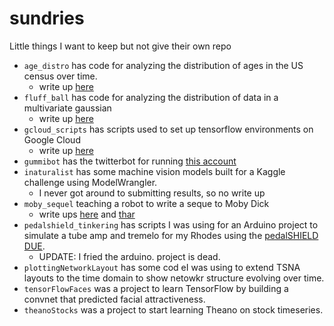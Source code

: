 # sundries
Little things I want to keep but not give their own repo
* `age_distro` has code for analyzing the distribution of ages in the US census over time.
  * write up [here](https://bmcmenamin.github.io/2017/11/19/census.html)
* `fluff_ball` has code for analyzing the distribution of data in a multivariate gaussian
  * write up [here](https://bmcmenamin.github.io/2018/01/24/fluff-balls.html)
* `gcloud_scripts` has scripts used to set up tensorflow environments on Google Cloud
  * write up [here](https://bmcmenamin.github.io/2018/03/17/setting-up-gcloud.html)
* `gummibot` has the twitterbot for running [this account](https://twitter.com/johnwilliamsso1/with_replies?lang=en)
* `inaturalist` has some machine vision models built for a Kaggle challenge using ModelWrangler.
  * I never got around to submitting results, so no write up
* `moby_sequel` teaching a robot to write a seque to Moby Dick
  * write ups [here](https://bmcmenamin.github.io/2018/02/24/moby-dick-2.html) and [thar](https://bmcmenamin.github.io/2018/03/16/moby-dick-2-update.html)
* `pedalshield_tinkering` has scripts I was using for an Arduino project to simulate a tube amp and tremelo for my Rhodes using the [pedalSHIELD DUE](https://www.electrosmash.com/pedalshield).
    * UPDATE: I fried the arduino. project is dead.
* `plottingNetworkLayout` has some cod eI was using to extend TSNA layouts to the time domain to show netowkr structure evolving over time.
* `tensorFlowFaces` was a project to learn TensorFlow by building a convnet that predicted facial attractiveness.
* `theanoStocks` was a project to start learning Theano on stock timeseries.
